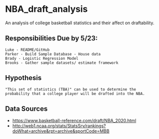 # NBA_draft_analysis
An analysis of college basketball statistics and their affect on draftability.

## Responsibilities Due by 5/23:
    Luke - README/GitHub
    Parker - Build Sample Database - House data
    Brady - Logistic Regression Model
    Brooks - Gather sample datasets/ estimate framework

## Hypothesis
    "This set of statistics (TBA)" can be used to determine the probability that a college player will be drafted into the NBA.

## Data Sources
- https://www.basketball-reference.com/draft/NBA_2020.html
- http://web1.ncaa.org/stats/StatsSrv/rankings?doWhat=archive&rpt=archive&sportCode=MBB